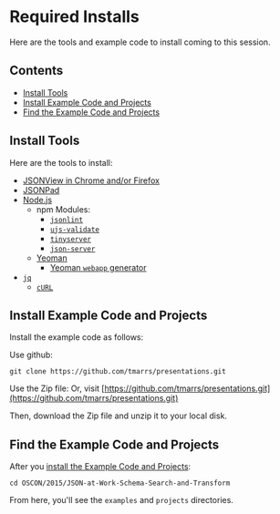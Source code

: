 Required Installs
=================
Here are the tools and example code to install coming to this session.

## Contents
- [Install Tools](#install-tools)
- [Install Example Code and Projects](#install-example-code-and-projects)
- [Find the Example Code and Projects](#find-the-example-code-and-projects)


## Install Tools
Here are the tools to install:
* [JSONView in Chrome and/or Firefox](https://github.com/tmarrs/json-at-work/tree/master/appendix-a#installing-jsonview-in-chrome-and-firefox)
* [JSONPad](https://github.com/tmarrs/json-at-work/tree/master/appendix-a#installing-jsonpad)
* [Node.js](https://github.com/tmarrs/json-at-work/tree/master/appendix-a#installing-nodejs)
  * npm Modules:
    * [`jsonlint`](https://github.com/tmarrs/json-at-work/tree/master/appendix-a#install-jsonlint)
    * [`ujs-validate`](https://github.com/tmarrs/json-at-work/tree/master/appendix-a#install-ujs-validate)
    * [`tinyserver`](https://github.com/tmarrs/json-at-work/tree/master/appendix-a#install-tinyserver)
    * [`json-server`](https://github.com/tmarrs/json-at-work/tree/master/appendix-a#install-json-server)
  * [Yeoman](https://github.com/tmarrs/json-at-work/tree/master/appendix-a#installing-yeoman)
    * [Yeoman `webapp` generator](https://github.com/tmarrs/json-at-work/tree/master/appendix-a#installing-the-webapp-yeoman-generator)
* [`jq`](https://github.com/tmarrs/json-at-work/tree/master/appendix-a#installing-jq)
  * [`cURL`](https://github.com/tmarrs/json-at-work/tree/master/appendix-a#installing-curl)

## Install Example Code and Projects
Install the example code as follows:

Use github:
```
git clone https://github.com/tmarrs/presentations.git
```

Use the Zip file:
Or, visit [https://github.com/tmarrs/presentations.git](https://github.com/tmarrs/presentations.git)

Then, download the Zip file and unzip it to your local disk.

## Find the Example Code and Projects
After you [install the Example Code and Projects](#install-example-code-and-projects):

```
cd OSCON/2015/JSON-at-Work-Schema-Search-and-Transform
```

From here, you'll see the `examples` and `projects` directories.
